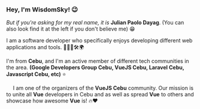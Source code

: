 ### Hey, I'm WisdomSky! 😉


<i>But if you're asking for my real name, it is </i> <strong>Julian Paolo Dayag</strong>. (You can also look find it at the left if you don't believe me) 😁


I am a software developer who specifically enjoys developing different web applications and tools. 👨🏽‍💻🛠🌍

I'm from **Cebu**, and I'm an active member of different tech communities in the area. __(Google Developers Group Cebu, VueJS Cebu, Laravel Cebu, Javascript Cebu, etc)__ ⭐️

<img src="https://raw.githubusercontent.com/gilbarbara/logos/master/logos/vue.svg" width="14" /> I am one of the organizers of the **VueJS Cebu** community. Our mission is to unite all **Vue** developers in Cebu and as well as spread **Vue** to others and showcase how awesome **Vue** is! 🔥❤️

